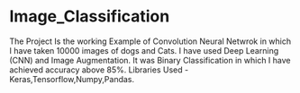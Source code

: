 # Image_Classification
The Project Is the working Example of Convolution Neural Netwrok  in which I have taken 10000 images of dogs and Cats. I have used Deep Learning (CNN) and Image Augmentation. It was Binary Classification in which I  have achieved accuracy above 85%.
Libraries Used -Keras,Tensorflow,Numpy,Pandas.
